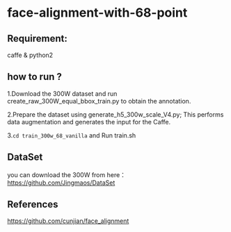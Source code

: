 # face-alignment-with-68-point

## Requirement:

caffe & python2




## how to run ? 

1.Download the 300W dataset and run create_raw_300W_equal_bbox_train.py to obtain the annotation.

2.Prepare the dataset using generate_h5_300w_scale_V4.py; This performs data augmentation and generates the input for the Caffe.

3.`cd train_300w_68_vanilla` and Run train.sh 

## DataSet
you can download the 300W from here： https://github.com/Jingmaos/DataSet

## References
https://github.com/cunjian/face_alignment
